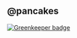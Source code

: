 ## @pancakes

[![Greenkeeper badge](https://badges.greenkeeper.io/zanjs/pancakes.svg)](https://greenkeeper.io/)